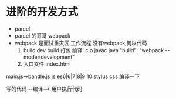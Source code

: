 # 进阶的开发方式

- parcel
- parcel 的哥哥 webpack
- webpack 是面试重灾区
    工作流程,没有webpack,何以代码
    1. build dev
        build 打包 编译 .c.o javac java 
        "build": "webpack --mode=development"
    2. 入口文件 index.html

main.js->bandle.js
js es6|6|7|8|9|10 stylus css 编译一下

写的代码 --编译--> 用户执行代码
